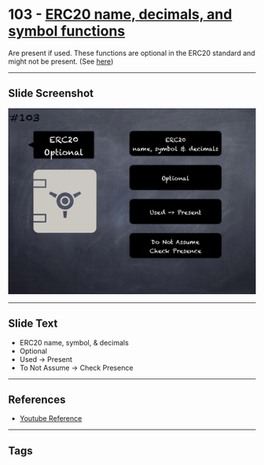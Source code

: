 # 103 - [ERC20 name, decimals, and symbol functions](ERC20%20name,%20decimals,%20and%20symbol%20functions.md)

Are present if used. These functions are optional in the ERC20 standard and might not be present. (See [here](https://github.com/crytic/building-secure-contracts/blob/master/development-guidelines/token_integration.md#erc-conformity))

___
## Slide Screenshot
![0103.png](../../images/5.Pitfalls%20and%20Best%20Practices%20201/103.png)
___
## Slide Text
- ERC20 name, symbol, & decimals
- Optional
- Used -> Present
- To Not Assume -> Check Presence
___
## References
- [Youtube Reference](https://youtu.be/WGM1SF8twmw?t=168)
___
## Tags